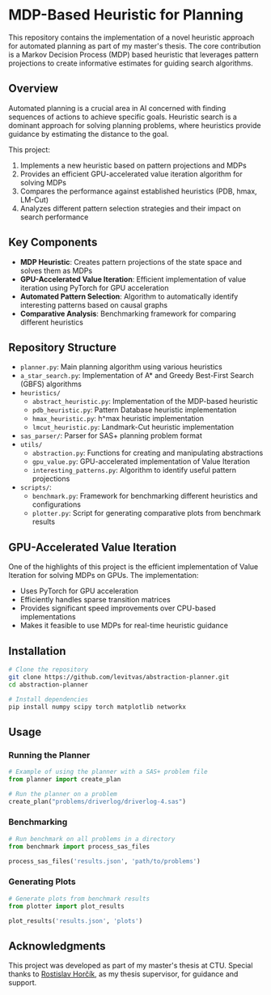 # MDP-Based Heuristic for Planning

This repository contains the implementation of a novel heuristic approach for automated planning as part of my master's thesis. The core contribution is a Markov Decision Process (MDP) based heuristic that leverages pattern projections to create informative estimates for guiding search algorithms.

## Overview

Automated planning is a crucial area in AI concerned with finding sequences of actions to achieve specific goals. Heuristic search is a dominant approach for solving planning problems, where heuristics provide guidance by estimating the distance to the goal.

This project:
1. Implements a new heuristic based on pattern projections and MDPs
2. Provides an efficient GPU-accelerated value iteration algorithm for solving MDPs
3. Compares the performance against established heuristics (PDB, hmax, LM-Cut)
4. Analyzes different pattern selection strategies and their impact on search performance

## Key Components

- **MDP Heuristic**: Creates pattern projections of the state space and solves them as MDPs
- **GPU-Accelerated Value Iteration**: Efficient implementation of value iteration using PyTorch for GPU acceleration
- **Automated Pattern Selection**: Algorithm to automatically identify interesting patterns based on causal graphs
- **Comparative Analysis**: Benchmarking framework for comparing different heuristics

## Repository Structure

- `planner.py`: Main planning algorithm using various heuristics
- `a_star_search.py`: Implementation of A* and Greedy Best-First Search (GBFS) algorithms
- `heuristics/`
  - `abstract_heuristic.py`: Implementation of the MDP-based heuristic
  - `pdb_heuristic.py`: Pattern Database heuristic implementation
  - `hmax_heuristic.py`: h^max heuristic implementation
  - `lmcut_heuristic.py`: Landmark-Cut heuristic implementation
- `sas_parser/`: Parser for SAS+ planning problem format
- `utils/`
  - `abstraction.py`: Functions for creating and manipulating abstractions
  - `gpu_value.py`: GPU-accelerated implementation of Value Iteration
  - `interesting_patterns.py`: Algorithm to identify useful pattern projections
- `scripts/`:
  - `benchmark.py`: Framework for benchmarking different heuristics and configurations
  - `plotter.py`: Script for generating comparative plots from benchmark results

## GPU-Accelerated Value Iteration

One of the highlights of this project is the efficient implementation of Value Iteration for solving MDPs on GPUs. The implementation:

- Uses PyTorch for GPU acceleration
- Efficiently handles sparse transition matrices
- Provides significant speed improvements over CPU-based implementations
- Makes it feasible to use MDPs for real-time heuristic guidance

## Installation

```bash
# Clone the repository
git clone https://github.com/levitvas/abstraction-planner.git
cd abstraction-planner

# Install dependencies
pip install numpy scipy torch matplotlib networkx
```

## Usage

### Running the Planner

```python
# Example of using the planner with a SAS+ problem file
from planner import create_plan

# Run the planner on a problem
create_plan("problems/driverlog/driverlog-4.sas")
```

### Benchmarking

```python
# Run benchmark on all problems in a directory
from benchmark import process_sas_files

process_sas_files('results.json', 'path/to/problems')
```

### Generating Plots

```python
# Generate plots from benchmark results
from plotter import plot_results

plot_results('results.json', 'plots')
```

## Acknowledgments

This project was developed as part of my master's thesis at CTU. Special thanks to [Rostislav Horčík](https://www.aic.fel.cvut.cz/members/rostislav-horcik), as my thesis supervisor, for guidance and support.